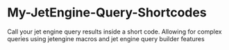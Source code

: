 # My-JetEngine-Query-Shortcodes
Call  your jet engine query results inside a short code. Allowing for complex queries using jetengine macros and jet engine query builder features

